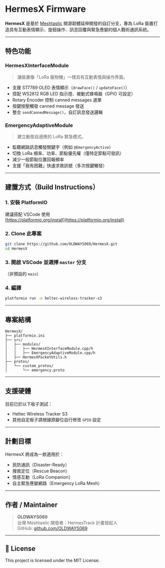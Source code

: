 # HermesX Firmware

**HermesX** 是基於 [Meshtastic](https://github.com/meshtastic/Meshtastic-device) 開源韌體延伸開發的自訂分支，專為 LoRa 裝置打造具有互動表情顯示、旋鈕操作、訊息回覆與緊急應變的個人戰術通訊系統。

---

##  特色功能

### HermesXInterfaceModule

> 讓裝置像「LoRa 寵物機」一樣具有互動表情與操作界面。

- 支援 ST7789 OLED 表情顯示（`drawFace()` / `updateFace()`）
- 搭配 WS2812 RGB LED 指示燈、被動式蜂鳴器（GPIO 可設定）
- Rotary Encoder 控制 canned messages 選單
- 按鍵按壓觸發 canned message 發送
- 整合 `sendCannedMessage()`，自訂訊息發送邏輯

### EmergencyAdaptiveModule

> 建立動態自適應的 LoRa 緊急模式。

- 監聽網路訊息觸發關鍵字（例如 `@EmergencyActive`）
- 切換 LoRa 頻率、功率、節點優先權（僅特定節點可發訊）
- 減少一般節點位置回報頻率
- 支援「我有困難」快速求救訊號（多次按鍵觸發）

---

##  建置方式（Build Instructions）

### 1. 安裝 PlatformIO

建議搭配 VSCode 使用  
 [https://platformio.org/install](https://platformio.org/install)

### 2. Clone 此專案

```bash
git clone https://github.com/OLDWAYS069/HermesX.git
cd HermesX
```

### 3. 開啟 VSCode 並選擇 `master` 分支

（非預設的 `main`）

### 4. 編譯

```bash
platformio run -e heltec-wireless-tracker-s3
```

---

##  專案結構

```plaintext
HermesX/
├── platformio.ini
├── src/
│   ├── modules/
│   │   ├── HermesXInterfaceModule.cpp/h
│   │   ├── EmergencyAdaptiveModule.cpp/h
│   ├── HermesXPacketUtils.h
├── protos/
│   └── custom_protos/
│       └── emergency.proto
```

---

##  支援硬體

目前已於以下板子測試：

- Heltec Wireless Tracker S3
- 其他自定板子請根據原腳位自行修改 `GPIO` 設定

---

##  計劃目標

HermesX 將成為一款適用於：

- 民防通訊（Disaster-Ready）
- 搜救定位（Rescue Beacon）
- 情感互動（LoRa Companion）
- 自主緊急應變網路（Emergency LoRa Mesh）

---

##  作者 / Maintainer

> **OLDWAYS069**  
> 台灣 Meshtastic 開發者｜HermesTrack 計畫發起人  
> GitHub: [github.com/OLDWAYS069](https://github.com/OLDWAYS069)

---

## 📜 License

This project is licensed under the MIT License.
